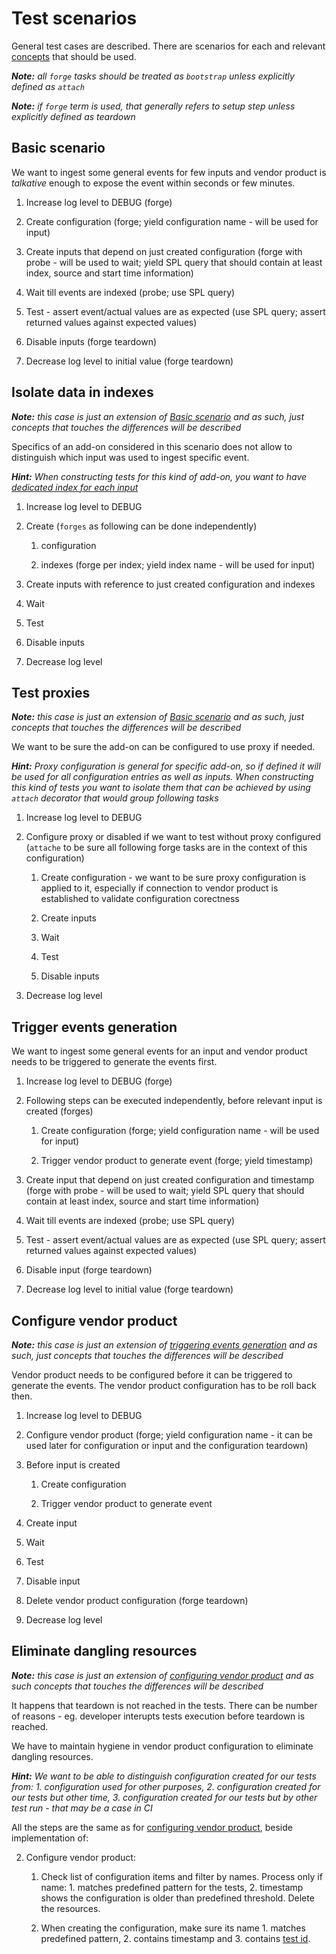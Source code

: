# Test scenarios

General test cases are described. There are scenarios for each and relevant [concepts](./design_principles.md#design-principles) that should be used.

***Note:** all `forge` tasks should be treated as `bootstrap` unless explicitly defined as `attach`*

***Note:** if `forge` term is used, that generally refers to setup step unless explicitly defined as teardown*


## Basic scenario

We want to ingest some general events for few inputs and vendor product is *talkative* enough to expose the event within seconds or few minutes.

1. Increase log level to DEBUG (forge)

2. Create configuration (forge; yield configuration name - will be used for input)

3. Create inputs that depend on just created configuration (forge with probe - will be used to wait; yield SPL query that should contain at least index, source and start time information)

4. Wait till events are indexed (probe; use SPL query)

5. Test - assert event/actual values are as expected (use SPL query; assert returned values against expected values)

6. Disable inputs (forge teardown)

7. Decrease log level to initial value (forge teardown)

## Isolate data in indexes

***Note:** this case is just an extension of [Basic scenario](#basic-scenario) and as such, just concepts that touches the differences will be described*

Specifics of an add-on considered in this scenario does not allow to distinguish which input was used to ingest specific event.

***Hint:** When constructing tests for this kind of add-on, you want to have [dedicated index for each input](./design_principles.md/#data-isolation)*

1. Increase log level to DEBUG

2. Create (`forges` as following can be done independently)

    1. configuration

    2. indexes (forge per index; yield index name - will be used for input)

3. Create inputs with reference to just created configuration and indexes

4. Wait

5. Test

6. Disable inputs

7. Decrease log level

## Test proxies

***Note:** this case is just an extension of [Basic scenario](#basic-scenario) and as such, just concepts that touches the differences will be described*

We want to be sure the add-on can be configured to use proxy if needed.

***Hint:** Proxy configuration is general for specific add-on, so if defined it will be used for all configuration entries as well as inputs.
When constructing this kind of tests you want to isolate them that can be achieved by using `attach` decorator that would group following tasks*

1. Increase log level to DEBUG 

2. Configure proxy or disabled if we want to test without proxy configured (`attache` to be sure all following forge tasks are in the context of this configuration)

    1. Create configuration - we want to be sure proxy configuration is applied to it, especially if connection to vendor product is established to validate configuration corectness

    2. Create inputs

    3. Wait

    4. Test

    5. Disable inputs

3. Decrease log level

## Trigger events generation

We want to ingest some general events for an input and vendor product needs to be triggered to generate the events first.

1. Increase log level to DEBUG (forge)

2. Following steps can be executed independently, before relevant input is created (forges)

    1. Create configuration (forge; yield configuration name - will be used for input)

    2. Trigger vendor product to generate event (forge; yield timestamp)

3. Create input that depend on just created configuration and timestamp (forge with probe - will be used to wait; yield SPL query that should contain at least index, source and start time information)

4. Wait till events are indexed (probe; use SPL query)

5. Test - assert event/actual values are as expected (use SPL query; assert returned values against expected values)

6. Disable input (forge teardown)

7. Decrease log level to initial value (forge teardown)

## Configure vendor product

***Note:** this case is just an extension of [triggering events generation](#trigger-events-generation) and as such, just concepts that touches the differences will be described*

Vendor product needs to be configured before it can be triggered to generate the events. The vendor product configuration has to be roll back then.

1. Increase log level to DEBUG

2. Configure vendor product (forge; yield configuration name - it can be used later for configuration or input and the configuration teardown)

2. Before input is created

    1. Create configuration

    2. Trigger vendor product to generate event

3. Create input

4. Wait

5. Test

6. Disable input

7. Delete vendor product configuration (forge teardown)

8. Decrease log level

## Eliminate dangling resources

***Note:** this case is just an extension of [configuring vendor product](#configure-vendor-product) and as such concepts that touches the differences will be described*

It happens that teardown is not reached in the tests. There can be number of reasons - eg. developer interupts tests execution before teardown is reached.

We have to maintain hygiene in vendor product configuration to eliminate dangling resources.

***Hint:** We want to be able to distinguish configuration created for our tests from: 1. configuration used for other purposes, 2. configuration created for our tests but other time, 3. configuration created for our tests but by other test run - that may be a case in CI*

All the steps are the same as for [configuring vendor product](#configure-vendor-product), beside implementation of:

2. Configure vendor product:

    1. Check list of configuration items and filter by names. Process only if name: 1. matches predefined pattern for the tests, 2. timestamp shows the configuration is older than predefined threshold. Delete the resources.

    2. When creating the configuration, make sure its name 1. matches predefined pattern, 2. contains timestamp and 3. contains [test id](./design_principles.md/#data-isolation).